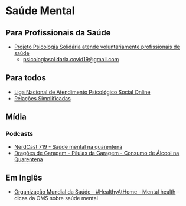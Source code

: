 # Saúde Mental

## Para Profissionais da Saúde

- [Projeto Psicologia Solidária atende voluntariamente profissionais de saúde](https://www.redebrasilatual.com.br/saude-e-ciencia/2020/03/psicologia-solidaria-atende-profissionais-saude/)
    - psicologiasolidaria.covid19@gmail.com

## Para todos

- [Liga Nacional de Atendimento Psicológico Social Online](https://twitter.com/AninhaArantes/status/1250925896346861570?s=20)
- [Relações Simplificadas](https://www.relacoessimplificadas.com.br/escuta)

## Mídia

### Podcasts

- [NerdCast 719 - Saúde mental na quarentena](https://jovemnerd.com.br/nerdcast/saude-mental-na-quarentena/)
- [Dragões de Garagem - Pílulas da Garagem - Consumo de Álcool na Quarentena](https://dragoesdegaragem.com/podcast/consumo-de-alcool-na-quarentena-pilulas-da-garagem/)

## Em Inglês

- [Organização Mundial da Saúde - #HealthyAtHome - Mental health](https://www.who.int/news-room/campaigns/connecting-the-world-to-combat-coronavirus/healthyathome/healthyathome---mental-health) - dicas da OMS sobre saúde mental